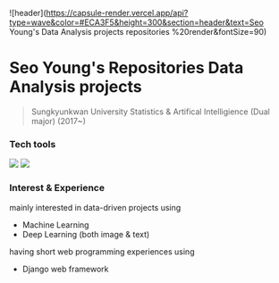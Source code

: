 ![header](https://capsule-render.vercel.app/api?type=wave&color=#ECA3F5&height=300&section=header&text=Seo Young's Data Analysis projects repositories %20render&fontSize=90)
# Seo Young's Repositories Data Analysis projects

> Sungkyunkwan University 
> Statistics &
> Artifical Intelligience (Dual major) (2017~)

### Tech tools

<img src="https://img.shields.io/badge/R-276DC3?style=flat-square&logo=R&logoColor=white"/></a>
<img src="https://img.shields.io/badge/Python-3766AB?style=flat-square&logo=Python&logoColor=white"/></a>

### Interest & Experience
mainly interested in data-driven projects using
- Machine Learning 
- Deep Learning (both image & text)
 
having short web programming experiences using
- Django web framework
